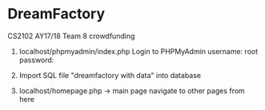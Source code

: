 # DreamFactory
CS2102 AY17/18 Team 8 crowdfunding

1) localhost/phpmyadmin/index.php
Login to PHPMyAdmin
username: root
password: 

2) Import SQL file "dreamfactory with data" into database

3) localhost/homepage.php -> main page
navigate to other pages from here

